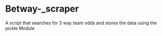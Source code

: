# Betway-_scraper
A script that searches for 3 way team odds and stores the data using the pickle Module
